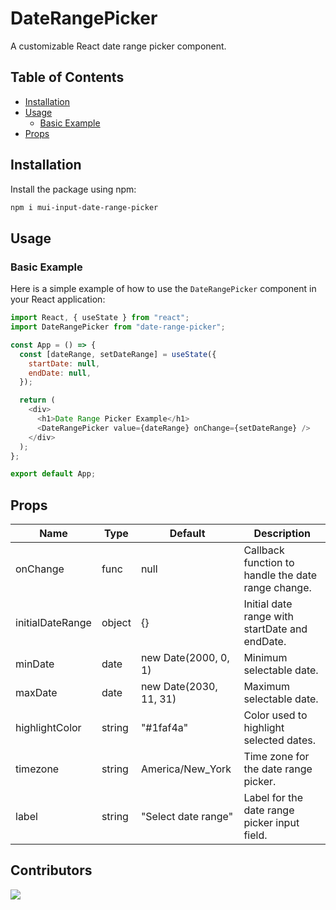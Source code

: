 # DateRangePicker

A customizable React date range picker component.

## Table of Contents

- [Installation](#installation)
- [Usage](#usage)
  - [Basic Example](#basic-example)
- [Props](#props)

## Installation

Install the package using npm:

```bash
npm i mui-input-date-range-picker
```

## Usage

### Basic Example

Here is a simple example of how to use the `DateRangePicker` component in your React application:

```javascript
import React, { useState } from "react";
import DateRangePicker from "date-range-picker";

const App = () => {
  const [dateRange, setDateRange] = useState({
    startDate: null,
    endDate: null,
  });

  return (
    <div>
      <h1>Date Range Picker Example</h1>
      <DateRangePicker value={dateRange} onChange={setDateRange} />
    </div>
  );
};

export default App;
```

## Props

| Name             | Type   | Default                | Description                                        |
| ---------------- | ------ | ---------------------- | -------------------------------------------------- |
| onChange         | func   | null                   | Callback function to handle the date range change. |
| initialDateRange | object | {}                     | Initial date range with startDate and endDate.     |
| minDate          | date   | new Date(2000, 0, 1)   | Minimum selectable date.                           |
| maxDate          | date   | new Date(2030, 11, 31) | Maximum selectable date.                           |
| highlightColor   | string | "#1faf4a"              | Color used to highlight selected dates.            |
| timezone         | string | America/New_York       | Time zone for the date range picker.               |
| label            | string | "Select date range"    | Label for the date range picker input field.       |

## Contributors

<a href="https://github.com/singhshubham98/date-range-picker/graphs/contributors">
  <img src="https://contributors-img.web.app/image?repo=singhshubham98/date-range-picker" />
</a>
